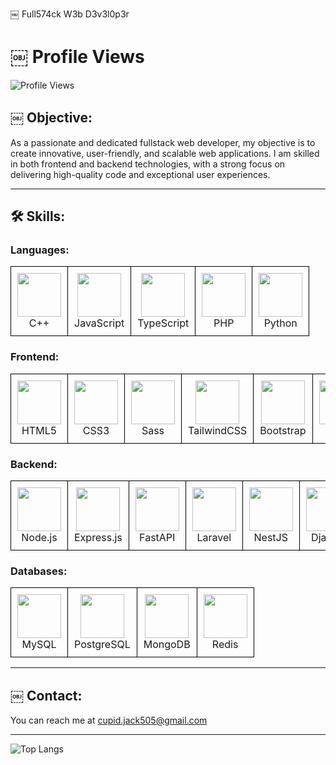 ￼ Full574ck W3b D3v3l0p3r
# ￼ Profile Views

![Profile Views](https://komarev.com/ghpvc/?username=happymorning505&color=blue)

## ￼ Objective:
As a passionate and dedicated fullstack web developer, my objective is to create innovative, user-friendly, and scalable web applications. I am skilled in both frontend and backend technologies, with a strong focus on delivering high-quality code and exceptional user experiences.

---

## 🛠️ Skills:

### Languages:
<table>
    <tr>
        <td align="center" style="border: 1px solid black; padding: 10px;">
            <img src="https://camo.githubusercontent.com/de09bba464602abc95ce76dd3b5ec1e16fe96c1d7ef69bdc31e177006a40f2e1/68747470733a2f2f74656368737461636b2d67656e657261746f722e76657263656c2e6170702f6370702d69636f6e2e737667&quot; alt="C++" height="70" width="70"/><br/>C++
        </td>
        <td align="center" style="border: 1px solid black; padding: 10px;">
            <img src="https://camo.githubusercontent.com/9f44b299b7e1173e15c41a2bb04863ca5e78c81ab947283d3b6f6475871b8f60/68747470733a2f2f74656368737461636b2d67656e657261746f722e76657263656c2e6170702f6a732d69636f6e2e737667&quot; alt="JavaScript" height="70" width="70"/><br/>JavaScript
        </td>
        <td align="center" style="border: 1px solid black; padding: 10px;">
            <img src="https://camo.githubusercontent.com/dd2c84af43a6c56860d910c605d51d058a28213431a42e422dcb6a62ab53d14a/68747470733a2f2f74656368737461636b2d67656e657261746f722e76657263656c2e6170702f74732d69636f6e2e737667&quot; alt="TypeScript" height="70" width="70"/><br/>TypeScript
        </td>
        <td align="center" style="border: 1px solid black; padding: 10px;">
            <img src="https://skillicons.dev/icons?i=php&quot; alt="PHP" height="70" width="70"/><br/>PHP
        </td>
        <td align="center" style="border: 1px solid black; padding: 10px;">
            <img src="https://camo.githubusercontent.com/740b035ed7f2f9a189b337373e57b98f8c3d61d2fbbb7d7872a6563646a20abc/68747470733a2f2f74656368737461636b2d67656e657261746f722e76657263656c2e6170702f707974686f6e2d69636f6e2e737667&quot; alt="Python" height="70" width="70"/><br/>Python
        </td>
    </tr>
</table>

### Frontend:
<table>
    <tr>
        <td align="center" style="border: 1px solid black; padding: 10px;">
            <img src="https://skillicons.dev/icons?i=html&quot; alt="HTML5" height="70" width="70"/><br/>HTML5
        </td>
        <td align="center" style="border: 1px solid black; padding: 10px;">
            <img src="https://skillicons.dev/icons?i=css&quot; alt="CSS3" height="70" width="70"/><br/>CSS3
        </td>
        <td align="center" style="border: 1px solid black; padding: 10px;">
            <img src="https://skillicons.dev/icons?i=sass&quot; alt="Sass" height="70" width="70"/><br/>Sass
        </td>
        <td align="center" style="border: 1px solid black; padding: 10px;">
            <img src="https://skillicons.dev/icons?i=tailwind&quot; alt="TailwindCSS" height="70" width="70"/><br/>TailwindCSS
        </td>
        <td align="center" style="border: 1px solid black; padding: 10px;">
            <img src="https://skillicons.dev/icons?i=bootstrap&quot; alt="Bootstrap" height="70" width="70"/><br/>Bootstrap
        </td>
        <td align="center" style="border: 1px solid black; padding: 10px;">
            <img src="https://camo.githubusercontent.com/0fcf9befefc83e207ed36bdeb3ac4f6c99132571ddb0f44e7a6ac872b0723352/68747470733a2f2f74656368737461636b2d67656e657261746f722e76657263656c2e6170702f72656163742d69636f6e2e737667&quot; alt="React" height="70" width="70"/><br/>React
        </td>
        <td align="center" style="border: 1px solid black; padding: 10px;">
            <img src="https://skillicons.dev/icons?i=next&quot; alt="Next.js" height="70" width="70"/><br/>Next.js
        </td>
        <td align="center" style="border: 1px solid black; padding: 10px;">
            <img src="https://skillicons.dev/icons?i=vue&quot; alt="Vue.js" height="70" width="70"/><br/>Vue.js
        </td>
    </tr>
</table>

### Backend:
<table>
    <tr>
        <td align="center" style="border: 1px solid black; padding: 10px;">
            <img src="https://skillicons.dev/icons?i=nodejs&quot; alt="Node.js" height="70" width="70"/><br/>Node.js
        </td>
        <td align="center" style="border: 1px solid black; padding: 10px;">
            <img src="https://skillicons.dev/icons?i=express&quot; alt="Express.js" height="70" width="70"/><br/>Express.js
        </td>
        <td align="center" style="border: 1px solid black; padding: 10px;">
            <img src="https://skillicons.dev/icons?i=fastapi&quot; alt="FastAPI" height="70" width="70"/><br/>FastAPI
        </td>
        <td align="center" style="border: 1px solid black; padding: 10px;">
            <img src="https://skillicons.dev/icons?i=laravel&quot; alt="Laravel" height="70" width="70"/><br/>Laravel
        </td>
        <td align="center" style="border: 1px solid black; padding: 10px;">
            <img src="https://skillicons.dev/icons?i=nest&quot; alt="NestJS" height="70" width="70"/><br/>NestJS
        </td>
        <td align="center" style="border: 1px solid black; padding: 10px;">
            <img src="https://camo.githubusercontent.com/e65f8a131aec32c8038012cbd89c65dbce110c66227bef4bf0b0e23ffe0f3ad8/68747470733a2f2f74656368737461636b2d67656e657261746f722e76657263656c2e6170702f646a616e676f2d69636f6e2e737667&quot; alt="Django" height="70" width="70"/><br/>Django
        </td>
        <td align="center" style="border: 1px solid black; padding: 10px;">
            <img src="https://skillicons.dev/icons?i=flask&quot; alt="Flask" height="70" width="70"/><br/>Flask
        </td>
    </tr>
</table>

### Databases:
<table>
    <tr>
        <td align="center" style="border: 1px solid black; padding: 10px;">
            <img src="https://camo.githubusercontent.com/3ed284d0ecd9fcccabf0711e2cad6bbec412e417bcfb1da25502a1ed9adbaf78/68747470733a2f2f74656368737461636b2d67656e657261746f722e76657263656c2e6170702f6d7973716c2d69636f6e2e737667&quot; alt="MySQL" height="70" width="70"/><br/>MySQL
        </td>
        <td align="center" style="border: 1px solid black; padding: 10px;">
            <img src="https://skillicons.dev/icons?i=postgresql&quot; alt="PostgreSQL" height="70" width="70"/><br/>PostgreSQL
        </td>
        <td align="center" style="border: 1px solid black; padding: 10px;">
            <img src="https://skillicons.dev/icons?i=mongodb&quot; alt="MongoDB" height="70" width="70"/><br/>MongoDB
        </td>
        <td align="center" style="border: 1px solid black; padding: 10px;">
            <img src="https://skillicons.dev/icons?i=redis&quot; alt="Redis" height="70" width="70"/><br/>Redis
        </td>
    </tr>
</table>

---

## ￼ Contact:
You can reach me at [cupid.jack505@gmail.com](mailto:cupid.jack505@gmail.com)

---

![Top Langs](https://github-readme-stats.vercel.app/api/top-langs/?username=shinyaurora&layout=compact)
